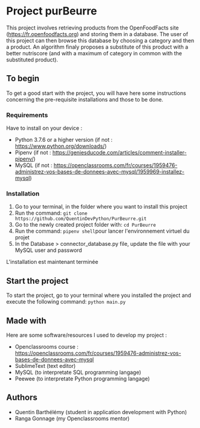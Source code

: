 # Project purBeurre

This project involves retrieving products from the OpenFoodFacts site (https://fr.openfoodfacts.org) and storing them in a database.
The user of this project can then browse this database by choosing a category and then a product. 
An algorithm finaly proposes a substitute of this product with a better nutriscore (and with a maximum of category in common with the substituted product).

## To begin

To get a good start with the project, you will have here some instructions concerning the pre-requisite installations and those to be done.

### Requirements

Have to install on your device :

* Python 3.7.6 or a higher version (if not : https://www.python.org/downloads/)
* Pipenv (if not : https://geniesducode.com/articles/comment-installer-pipenv/)
* MySQL (if not : https://openclassrooms.com/fr/courses/1959476-administrez-vos-bases-de-donnees-avec-mysql/1959969-installez-mysql)

### Installation

1. Go to your terminal, in the folder where you want to install this project
1. Run the command: `git clone https://github.com/QuentinDevPython/PurBeurre.git`
1. Go to the newly created project folder with: `cd PurBeurre`
1. Run the command: `pipenv shell`pour lancer l'environnement virtuel du projet
1. In the Database > connector_database.py file, update the file with your MySQL user and password

L'installation est maintenant terminée

## Start the project

To start the project, go to your terminal where you installed the project and execute the following command:
`python main.py`

## Made with

Here are some software/resources I used to develop my project :

* Openclassrooms course : https://openclassrooms.com/fr/courses/1959476-administrez-vos-bases-de-donnees-avec-mysql
* SublimeText (text editor)
* MySQL (to interpretate SQL programming langage)
* Peewee (to interpretate Python programming langage)

## Authors

* Quentin Barthélémy (student in application development with Python)
* Ranga Gonnage (my Openclassrooms mentor)
